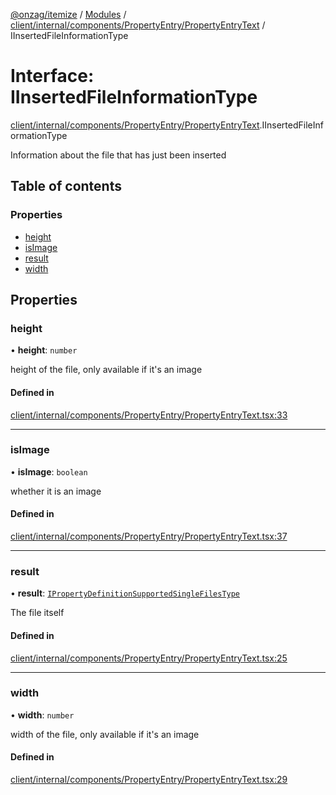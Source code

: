 [@onzag/itemize](../README.md) / [Modules](../modules.md) / [client/internal/components/PropertyEntry/PropertyEntryText](../modules/client_internal_components_PropertyEntry_PropertyEntryText.md) / IInsertedFileInformationType

# Interface: IInsertedFileInformationType

[client/internal/components/PropertyEntry/PropertyEntryText](../modules/client_internal_components_PropertyEntry_PropertyEntryText.md).IInsertedFileInformationType

Information about the file that has just been inserted

## Table of contents

### Properties

- [height](client_internal_components_PropertyEntry_PropertyEntryText.IInsertedFileInformationType.md#height)
- [isImage](client_internal_components_PropertyEntry_PropertyEntryText.IInsertedFileInformationType.md#isimage)
- [result](client_internal_components_PropertyEntry_PropertyEntryText.IInsertedFileInformationType.md#result)
- [width](client_internal_components_PropertyEntry_PropertyEntryText.IInsertedFileInformationType.md#width)

## Properties

### height

• **height**: `number`

height of the file, only available if it's an image

#### Defined in

[client/internal/components/PropertyEntry/PropertyEntryText.tsx:33](https://github.com/onzag/itemize/blob/f2f29986/client/internal/components/PropertyEntry/PropertyEntryText.tsx#L33)

___

### isImage

• **isImage**: `boolean`

whether it is an image

#### Defined in

[client/internal/components/PropertyEntry/PropertyEntryText.tsx:37](https://github.com/onzag/itemize/blob/f2f29986/client/internal/components/PropertyEntry/PropertyEntryText.tsx#L37)

___

### result

• **result**: [`IPropertyDefinitionSupportedSingleFilesType`](base_Root_Module_ItemDefinition_PropertyDefinition_types_files.IPropertyDefinitionSupportedSingleFilesType.md)

The file itself

#### Defined in

[client/internal/components/PropertyEntry/PropertyEntryText.tsx:25](https://github.com/onzag/itemize/blob/f2f29986/client/internal/components/PropertyEntry/PropertyEntryText.tsx#L25)

___

### width

• **width**: `number`

width of the file, only available if it's an image

#### Defined in

[client/internal/components/PropertyEntry/PropertyEntryText.tsx:29](https://github.com/onzag/itemize/blob/f2f29986/client/internal/components/PropertyEntry/PropertyEntryText.tsx#L29)
